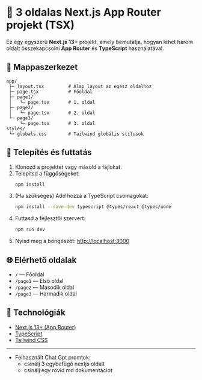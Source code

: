 # 🧭 3 oldalas Next.js App Router projekt (TSX)

Ez egy egyszerű **Next.js 13+** projekt, amely bemutatja, hogyan lehet három oldalt összekapcsolni **App Router** és **TypeScript** használatával.

## 📂 Mappaszerkezet
```
app/
 ├─ layout.tsx         # Alap layout az egész oldalhoz
 ├─ page.tsx           # Főoldal
 ├─ page1/
 │   └─ page.tsx       # 1. oldal
 ├─ page2/
 │   └─ page.tsx       # 2. oldal
 └─ page3/
     └─ page.tsx       # 3. oldal
styles/
 └─ globals.css        # Tailwind globális stílusok
```

## 🚀 Telepítés és futtatás

1. Klónozd a projektet vagy másold a fájlokat.
2. Telepítsd a függőségeket:
   ```bash
   npm install
   ```
3. (Ha szükséges) Add hozzá a TypeScript csomagokat:
   ```bash
   npm install --save-dev typescript @types/react @types/node
   ```
4. Futtasd a fejlesztői szervert:
   ```bash
   npm run dev
   ```
5. Nyisd meg a böngészőt: [http://localhost:3000](http://localhost:3000)

## 🌐 Elérhető oldalak
- `/` — Főoldal  
- `/page1` — Első oldal  
- `/page2` — Második oldal  
- `/page3` — Harmadik oldal

## 🧰 Technológiák
- [Next.js 13+ (App Router)](https://nextjs.org/docs/app)
- [TypeScript](https://www.typescriptlang.org/)
- [Tailwind CSS](https://tailwindcss.com/)

---

* Felhasznált Chat Gpt promtok:
  - csinálj 3 egybefügő nextjs oldalt
  - csinálj egy rövid md dokumentáciot
